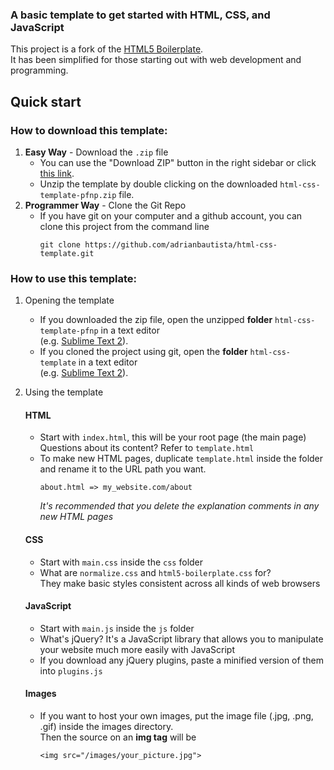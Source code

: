 ### A basic template to get started with HTML, CSS, and JavaScript

This project is a fork of the [HTML5 Boilerplate](http://html5boilerplate.com).  
It has been simplified for those starting out with web development and programming.

## Quick start

### How to download this template:

1. **Easy Way** - Download the `.zip` file
   * You can use the "Download ZIP" button in the right sidebar or click [this link](https://github.com/adrianbautista/html-css-template/archive/pfnp.zip).
   * Unzip the template by double clicking on the downloaded `html-css-template-pfnp.zip` file.
2. **Programmer Way** - Clone the Git Repo
   * If you have git on your computer and a github account, you can clone this project from the command line
     ```
     git clone https://github.com/adrianbautista/html-css-template.git
     ```

### How to use this template:

1. Opening the template
     * If you downloaded the zip file, open the unzipped **folder** `html-css-template-pfnp` in a text editor  
     (e.g. [Sublime Text 2](http://www.sublimetext.com/2)).
     * If you cloned the project using git, open the **folder** `html-css-template` in a text editor  
     (e.g. [Sublime Text 2](http://www.sublimetext.com/2)).

2. Using the template  
  
   #### HTML
     * Start with `index.html`, this will be your root page (the main page)  
       Questions about its content? Refer to `template.html`  
     * To make new HTML pages, duplicate `template.html` inside the folder and rename it to the URL path you want.  
       ```
       about.html => my_website.com/about
       ```  
       *It's recommended that you delete the explanation comments in any new HTML pages*

   #### CSS
     * Start with `main.css` inside the `css` folder
     * What are `normalize.css` and `html5-boilerplate.css` for?  
       They make basic styles consistent across all kinds of web browsers

   #### JavaScript
     * Start with `main.js` inside the `js` folder
     * What's jQuery? It's a JavaScript library that allows you to manipulate your website much more easily with JavaScript
     * If you download any jQuery plugins, paste a minified version of them into `plugins.js`

   #### Images
     * If you want to host your own images, put the image file (.jpg, .png, .gif) inside the images directory.  
       Then the source on an **img tag** will be  
       ```
       <img src="/images/your_picture.jpg">
       ```
